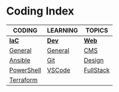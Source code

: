 # Coding Index

|CODING|LEARNING|TOPICS|
|---|---|---|
|[**IaC**](iac-index)|[**Dev**](dev-index)|[**Web**](web-index)|
|[General](coding/iac/iac-general)|[General](coding/dev/dev-general)|[CMS](coding/web/web-cms.md)|
|[Ansible](coding/iac/iac-ansible)|[Git](coding/dev/dev-git)|[Design](coding/web/web-design.md)
|[PowerShell](coding/iac/iac-powershell)|[VSCode](coding/dev/dev-vscode)|[FullStack](coding/web/web-fullstack.md)|
|[Terraform](coding/iac/iac-terraform)|||
